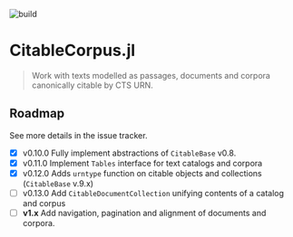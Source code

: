 ![build](https://github.com/cite-architecture/CitableCorpus.jl/actions/workflows/Documentation.yml/badge.svg)


# CitableCorpus.jl

> Work with texts modelled as passages, documents and corpora canonically citable by CTS URN.

## Roadmap

See more details in the issue tracker.

- [x] v0.10.0 Fully implement abstractions of `CitableBase` v0.8.
- [x] v0.11.0 Implement `Tables` interface for text catalogs and corpora
- [x] v0.12.0 Adds `urntype` function on citable objects and collections (`CitableBase` v.9.x)
- [ ] v0.13.0 Add `CitableDocumentCollection` unifying contents of a catalog and corpus
- [ ] **v1.x** Add navigation, pagination and alignment of documents and corpora.